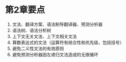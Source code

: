# 第2章要点

1. 文法、翻译方案、语法制导翻译器、预测分析器
2. 语法树、语法分析树
2. 上下文无关文法、上下文相关文法
3. 算数表达式的文法（运算符有结合性和优先级，包括括号）
4. 避免二义性文法的有效原则
5. 避免预测分析器因左递归文法造成的无限循环